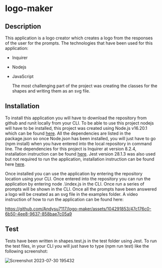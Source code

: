 # logo-maker

## Description

This application is a logo creator which creates a logo from the responses of the user for the prompts. The technologies that have been used for this application:

- Inquirer
- Nodejs
- JavaScript

  The most challenging part of the project was creating the classes for the shapes and writing them as an svg file.

## Installation

To install this application you will have to download the repository from github and runit locally from your CLI. To be able to use this project nodejs will have to be installed, this project was created using Node.js v16.20.1 which can be found [here](https://nodejs.org/en/blog/release/v16.20.1).
All the dependencies are listed in the package.json so once Node.json has been installed, you will just have to go (npm install) when you have entered into the local repository in command line.
The dependencies for this project is Inquirer at version 8.2.4, installation instruction can be found [here](https://www.npmjs.com/package/inquirer/v/8.2.4).
Jest version 28.1.3 was also used but not required to run the application, installation instruction can be found here [here](https://jestjs.io/docs/getting-started).

Once installed you can use the application by entering the repository location using your CLI. Once entered into the repository you can run the application by entering node .\index.js in the CLI.
Once run a series of prompts will be shown in the CLI. Once all the prompts have been answered a logo will be created as an svg file in the examples folder.
A video instruction of how to run the application can be found here:


https://github.com/Andysu7117/logo-maker/assets/104291853/47c176c0-6b50-4ee8-9637-858bae7c05a9


## Test

Tests have been written in shapes.test.js in the test folder using Jest. To run the test files, in your CLI you will just have to type (npm run test) like the following screenshot:

![Screenshot 2023-07-30 195432](https://github.com/Andysu7117/logo-maker/assets/104291853/606d8776-e06c-4def-ab0b-090857ed856e)
